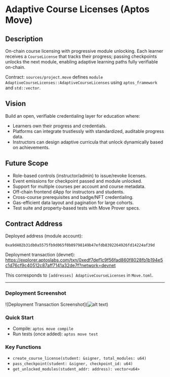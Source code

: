 # Adaptive Course Licenses (Aptos Move)

## Description
On-chain course licensing with progressive module unlocking. Each learner receives a `CourseLicense` that tracks their progress; passing checkpoints unlocks the next module, enabling adaptive learning paths fully verifiable on-chain.

Contract: `sources/project.move` defines `module AdaptiveCourseLicenses::AdaptiveCourseLicenses` using `aptos_framework` and `std::vector`.

## Vision
Build an open, verifiable credentialing layer for education where:
- Learners own their progress and credentials.
- Platforms can integrate trustlessly with standardized, auditable progress data.
- Instructors can design adaptive curricula that unlock dynamically based on achievements.

## Future Scope
- Role-based controls (instructor/admin) to issue/revoke licenses.
- Event emissions for checkpoint passed and module unlocked.
- Support for multiple courses per account and course metadata.
- Off-chain frontend dApp for instructors and students.
- Cross-course prerequisites and badge/NFT credentialing.
- Gas-efficient data layout and pagination for large cohorts.
- Test suite and property-based tests with Move Prover specs.

## Contract Address
Deployed address (module account):

`0xa9d402b31db0a5575fb9d065f0b09798149b47efdb8392264926fd14224af39d`

Deployment transaction (devnet):
https://explorer.aptoslabs.com/txn/0xedf7def1c9f56fad860f8028fb1b194e5c1d76cf9c40512c87aff7141a32de7f?network=devnet

This corresponds to `[addresses] AdaptiveCourseLicenses` in `Move.toml`.

---

### Deployment Screenshot
![Deployment Transaction Screenshot](![alt text](image.png))

### Quick Start
- Compile: `aptos move compile`
- Run tests (once added): `aptos move test`

### Key Functions
- `create_course_license(student: &signer, total_modules: u64)`
- `pass_checkpoint(student: &signer, checkpoint_id: u64)`
- `get_unlocked_modules(student_addr: address): vector<u64>`
